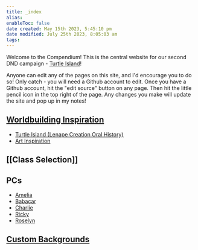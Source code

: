 ```yaml
---
title: _index
alias: 
enableToc: false
date created: May 15th 2023, 5:45:10 pm
date modified: July 25th 2023, 8:05:03 am
tags: 
---
```

Welcome to the Compendium! This is the central website for our second DND campaign - [Turtle Island](Worldbuilding/Turtle%20Island%20(Lenape%20Creation%20Oral%20History).md)!

Anyone can edit any of the pages on this site, and I'd encourage you to do so! Only catch - you will need a Github account to edit. Once you have a Github account, hit the "edit source" button on any page. Then hit the little pencil icon in the top right of the page. Any changes you make will update the site and pop up in my notes!

## [Worldbuilding Inspiration](Worldbuilding/Worldbuilding%20Inspiration.md)
- [Turtle Island (Lenape Creation Oral History)](Worldbuilding/Turtle%20Island%20(Lenape%20Creation%20Oral%20History).md)
- [Art Inspiration](Worldbuilding/Art%20Inspiration.md)

## [[Class Selection]]

## PCs
- [Amelia](PCs/Amelia.md)
- [Babacar](PCs/Babacar.md)
- [Charlie](PCs/Charlie.md)
- [Ricky](PCs/Ricky.md)
- [Roselyn](PCs/Roselyn.md)

## [Custom Backgrounds](Custom%20Backgrounds/Custom%20Backgrounds.md)
